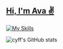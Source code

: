 ## [Hi, I'm Ava ✌️](https://avafe.me)

[![My Skills](https://skillicons.dev/icons?i=robloxstudio,vscode,git,blender,figma,html,css)](https://skillicons.dev)

![cyff's GitHub stats](https://github-readme-stats.vercel.app/api?username=imavafe&count_private=true&show_icons=true&theme=jolly)
